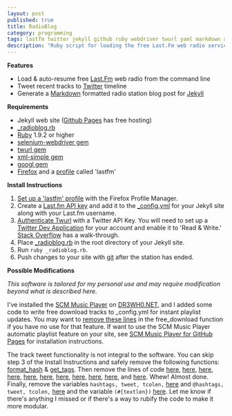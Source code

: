 ```yaml
---
layout: post
published: true
title: RadioBlog
category: programming
tags: lastfm twitter jekyll github ruby webdriver twurl yaml markdown automation
description: "Ruby script for loading the free Last.Fm web radio service from the command line, tweeting recently listened tracks, and generating a Markdown formatted radio station blog post for a Jekyll site."
---
```


**Features**

* Load & auto-resume free [Last.Fm](http://last.fm) web radio from the command line
* Tweet recent tracks to [Twitter](http://twitter.com) timeline
* Generate a [Markdown](http://daringfireball.net/projects/markdown/) formatted radio station blog post for [Jekyll](http://jekyllrb.com/)

**Requirements**

* Jekyll web site ([Github Pages](http://pages.github.com/) has free hosting)
* [\_radioblog.rb](https://github.com/DR3WH0/RadioBlog/blob/master/_radioblog.rb)
* [Ruby](http://www.ruby-lang.org/en/) 1.9.2 or higher
* [selenium-webdriver gem](http://rubygems.org/gems/selenium-webdriver)
* [twurl gem](http://rubygems.org/gems/twurl)
* [xml-simple gem](http://rubygems.org/gems/xml-simple)
* [googl gem](http://rubygems.org/gems/googl)
* [Firefox](http://www.mozilla.org/en-US/firefox/new/) and a [profile](https://support.mozilla.org/en-US/kb/profiles-where-firefox-stores-user-data) called 'lastfm'

**Install Instructions**

1. [Set up a 'lastfm' profile](http://dr3wh0.github.io/2013/08/17/lastfm-autoresume-part-2/) with the Firefox Profile Manager.
2. Create a [Last.fm API key](http://www.last.fm/api/account/create) and add it to the [\_config.yml](https://github.com/DR3WH0/DR3WH0.github.io/blob/master/_config.yml#L90-92) for your Jekyll site along with your Last.fm username.
3. [Authenticate Twurl](http://rubydoc.info/gems/twurl/0.8.3/file/README) with a Twitter API Key. You will need to set up a [Twitter Dev Application](https://dev.twitter.com/) for your account and enable it to 'Read & Write.' [Stack Overflow](http://stackoverflow.com/questions/12916539/simplest-php-example-for-retrieving-user-timeline-with-twitter-api-version-1-1/15314662#15314662) has a walk-through.
4. Place [\_radioblog.rb](https://github.com/DR3WH0/RadioBlog/blob/master/_radioblog.rb) in the root directory of your Jekyll site.
5. Run `ruby _radioblog.rb`.
6. Push changes to your site with [git](http://dr3wh0.net/2013/08/25/git-reference) after the station has ended.

**Possible Modifications**

*This software is tailored for my personal use and may require modification beyond what is described here.*

I've installed the [SCM Music Player](http://scmplayer.net) on [DR3WH0.NET](https://github.com/DR3WH0/DR3WH0.github.io/tree/master/musicplayer), and I added some code to write free download tracks to \_config.yml for instant playlist updates. You may want to [remove these lines](https://github.com/DR3WH0/RadioBlog/blob/master/_radioblog.rb#L145-160) in the free_download function if you have no use for that feature. If want to use the SCM Music Player automatic playlist feature on your site, see [SCM Music Player for GitHub Pages](http://dr3wh0.net/2013/08/25/scm-music-player-for-github-pages) for installation instructions.

The track tweet functionality is not integral to the software. You can skip step 3 of the Install Instructions and safely remove the following functions: [format_hash](https://github.com/DR3WH0/RadioBlog/blob/master/_radioblog.rb#L43-50) & [get_tags](https://github.com/DR3WH0/RadioBlog/blob/master/_radioblog.rb#L52-107). Then remove the lines of code [here](https://github.com/DR3WH0/RadioBlog/blob/master/_radioblog.rb#L122-143), [here](https://github.com/DR3WH0/RadioBlog/blob/master/_radioblog.rb#L197-199), [here](https://github.com/DR3WH0/RadioBlog/blob/master/_radioblog.rb#L205), [here](https://github.com/DR3WH0/RadioBlog/blob/master/_radioblog.rb#L211), [here](https://github.com/DR3WH0/RadioBlog/blob/master/_radioblog.rb#L235), [here](https://github.com/DR3WH0/RadioBlog/blob/master/_radioblog.rb#L274), [here](https://github.com/DR3WH0/RadioBlog/blob/master/_radioblog.rb#L277-280), [here](https://github.com/DR3WH0/RadioBlog/blob/master/_radioblog.rb#L286-288), [here](https://github.com/DR3WH0/RadioBlog/blob/master/_radioblog.rb#L291-329), [here](https://github.com/DR3WH0/RadioBlog/blob/master/_radioblog.rb#L332), and [here](https://github.com/DR3WH0/RadioBlog/blob/master/_radioblog.rb#L355). Whew! Almost done. Finally, remove the variables `hashtags, tweet, tcolen,` [here](https://github.com/DR3WH0/RadioBlog/blob/master/_radioblog.rb#L109) and `@hashtags, tweet, tcolen,` [here](https://github.com/DR3WH0/RadioBlog/blob/master/_radioblog.rb#L340) and the variable `(#{textlen})` [here](https://github.com/DR3WH0/RadioBlog/blob/master/_radioblog.rb#L333).
Let me know if there's anything I missed or if there's a way to rubify the code to make it more modular.
